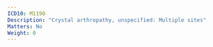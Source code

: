 ```yaml
---
ICD10: M1190
Description: "Crystal arthropathy, unspecified: Multiple sites"
Matters: No
Weight: 0
---
```

